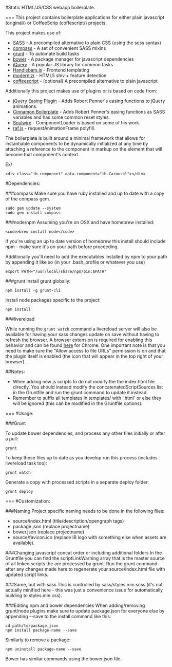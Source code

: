 #Static HTML/JS/CSS webapp boilerplate.

===
This project contains boilerplate applications for either plain javascript (original/) or CoffeeScrip (coffescript/) projects.

This project makes use of:

* [SASS](http://sass-lang.com/) - A precompiled alternative to plain CSS (using the scss syntax)
* [compass](http://compass-style.org/) - A set of convenient SASS mixins
* [grunt](http://gruntjs.com/) - To automate build tasks
* [bower](http://bower.io/) - A package manager for javascript dependencies
* [jQuery](http://jquery.com/) - A popular JS library for common tasks
* [Handlebars.js](http://handlebarsjs.com/) - Frontend templating
* [modernizr](http://modernizr.com/) - HTML5 shiv + feature detection
* [coffeescript](http://coffeescript.org/) - (optional) A precompiled alternative to plain javascript


Additionally this project makes use of plugins or is based on code from:
* [jQuery Easing Plugin](http://gsgd.co.uk/sandbox/jquery/easing/) - Adds Robert Penner's easing functions to jQuery animations.
* [Cinnamon Boilerplate](https://github.com/wagerfield/cinnamon) - Adds Robert Penner's easing functions as SASS variables and has some common reset styles.
* [Soulwire](http://soulwire.co.uk/) - ComponentLoader is based on some of his work.
* [raf.js](https://github.com/ngryman/raf.js) - requestAnimationFrame polyfill.

The boilerplate is built around a minimal framework that allows for instantiable components to be dynamically initialized at any time by attaching a reference to the component in markup on the element that will become that component's context.

Ex/

	<div class="ib-component" data-component="ib.Carousel"></div>

#Dependencies:

###compass
Make sure you have ruby installed and up to date with a copy of the compass gem.

	sudo gem update --system
	sudo gem install compass


###node/npm
Assuming you're on OSX and have homebrew installed:

	<code>brew install node</code>

If you're using an up to date version of homebrew this install should include npm - make sure it's on your path before proceeding.

Additionally you'll need to add the executables installed by npm to your path by appending it like so (in your .bash_profile or whatever you use)

	export PATH="/usr/local/share/npm/bin:$PATH"


###grunt
Install grunt globally:

	npm install -g grunt-cli

Install node packages specific to the project:

	npm install


###livereload

While running the <code>grunt watch</code> command a livereload server will also be available for having your sass changes update on save without having to refresh the browser. A browser extension is required for enabling this behavior and can be found [here](https://chrome.google.com/webstore/detail/livereload/jnihajbhpnppcggbcgedagnkighmdlei) for Chrome. One important note is that you need to make sure the "Allow access to file URLs" permission is on and that the plugin itself is enabled (the icon that will appear in the top right of your browser).



##Notes:
* When adding new js scripts to do not modify the the index.html file directly. You should instead modify the concatenatedScriptSources list in the Gruntfile and run the grunt command to update it instead.
* Remember to suffix all templates in templates/ with '.html' or else they will be ignored (this can be modified in the Gruntfile options).


===
#Usage:

###Grunt

To update bower dependencies, and process any other files initially or after a pull:

	grunt

To keep these files up to date as you develop run this process (includes livereload task too):

	grunt watch

Generate a copy with processed scripts in a separate deploy folder:

	grunt deploy

===
#Customization:

###Naming
Project specific naming needs to be done in the following files:

* source/index.html (title/description/opengraph tags)
* package.json (replace projectname)
* bower.json (replace projectname)
* source/favicon.ico (replace IB logo with something else when assets are available).

###Changing javascript concat order or including additional folders
In the Gruntfile you can find the scriptLinkWarning array that is the master source of all linked scripts the are processed by grunt. Run the grunt command after any changes made here to regenerate your source/index.html file with updated script links.

###Same, but with sass
This is controlled by sass/styles.min.scss (it's not actually minified here - this was just a convenience issue for automatically building to styles.min.css).

###Editing npm and bower dependencies
When adding/removing grunt/node plugins make sure to update package.json for everyone else by appending --save to the install command like this:

	cd path/to/package.json
	npm install package-name --save

Similarly to remove a package:

	npm uninstall package-name --save

Bower has similar commands using the bower.json file.